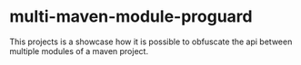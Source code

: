 # multi-maven-module-proguard

This projects is a showcase how it is possible to obfuscate the api between multiple modules of a maven project.